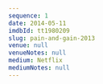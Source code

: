 ```yaml
---
sequence: 1
date: 2014-05-11
imdbId: tt1980209
slug: pain-and-gain-2013
venue: null
venueNotes: null
medium: Netflix
mediumNotes: null
---
```


